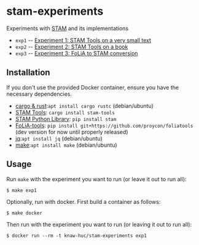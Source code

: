 # stam-experiments

Experiments with [STAM](https://github.com/annotation/stam) and its implementations

* `exp1` -- [Experiment 1: STAM Tools on a very small text](exp1/README.md)
* `exp2` -- [Experiment 2: STAM Tools on a book](exp2/README.md)
* `exp3` -- [Experiment 3: FoLiA to STAM conversion](exp3/README.md)

## Installation

If you don't use the provided Docker container, ensure you have the necessary dependencies.

* [cargo & rust](https://www.rust-lang.org/):``apt install cargo rustc`` (debian/ubuntu)
* [STAM Tools](https://github.com/annotation/stam-tools): ``cargo install stam-tools``
* [STAM Python Library](https://github.com/annotation/stam-python): ``pip install stam``
* [FoLiA-tools](https://github.com/proycon/foliatools): ``pip install git+https://github.com/proycon/foliatools`` (dev version for now until properly released)
* [jq](https://stedolan.github.io/jq/):``apt install jq`` (debian/ubuntu)
* [make](https://www.gnu.org/software/make/):``apt install make`` (debian/ubuntu)

## Usage

Run `make` with the experiment you want to run (or leave it out to run all):

```
$ make exp1
```

Optionally, run with docker. First build a container as follows: 

```
$ make docker
```

Then run with the experiment you want to run (or leaving it out to run all):

```
$ docker run --rm -t knaw-huc/stam-experiments exp1 
```

